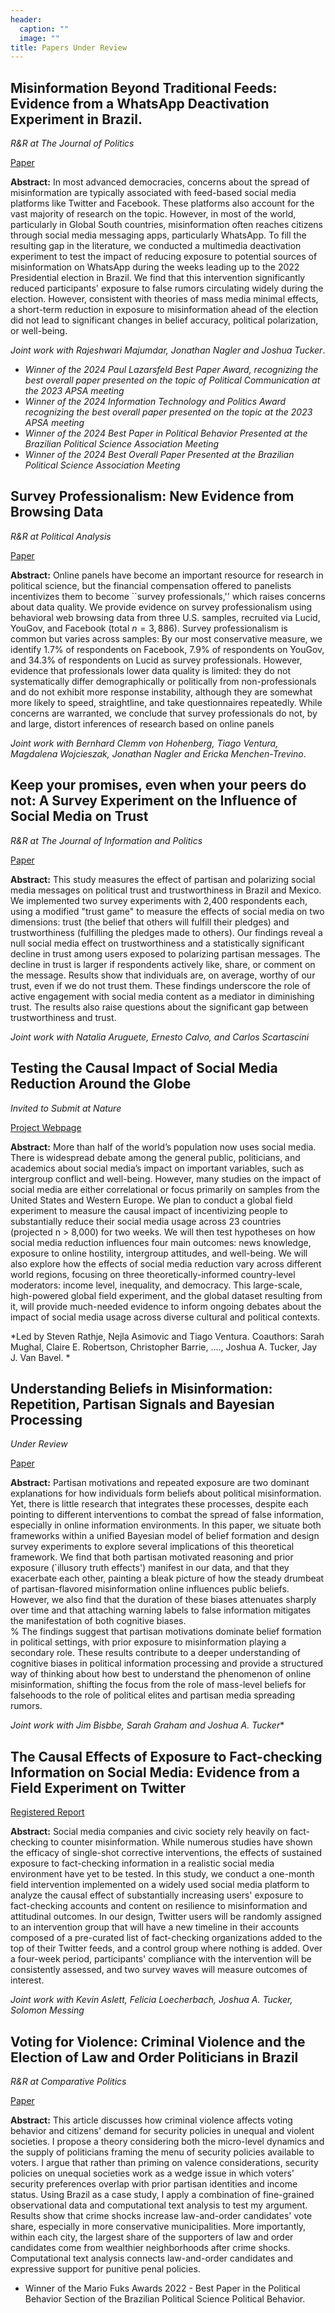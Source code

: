 ```yaml
---
header:
  caption: ""
  image: ""
title: Papers Under Review
---
```


## Misinformation Beyond Traditional Feeds: Evidence from a WhatsApp Deactivation Experiment in Brazil. 
*R&R at The Journal of Politics*

[Paper](https://papers.ssrn.com/sol3/papers.cfm?abstract_id=4457400)

**Abstract:** In most advanced democracies, concerns about the spread of misinformation are typically associated with feed-based social media platforms like Twitter and Facebook. These platforms also account for the vast majority of research on the topic. However, in most of the world, particularly in Global South countries, misinformation often reaches citizens through social media messaging apps, particularly WhatsApp. To fill the resulting gap in the literature, we conducted a multimedia deactivation experiment to test the impact of reducing exposure to potential sources of misinformation on WhatsApp during the weeks leading up to the 2022 Presidential election in Brazil. We find that this intervention significantly reduced participants' exposure to false rumors circulating widely during the election. However, consistent with theories of mass media minimal effects, a short-term reduction in exposure to misinformation ahead of the election did not lead to significant changes in belief accuracy, political polarization, or well-being.

*Joint work with Rajeshwari Majumdar, Jonathan Nagler and Joshua Tucker*.

-   *Winner of the 2024 Paul Lazarsfeld Best Paper Award, recognizing the best overall paper presented on the topic of Political Communication at the 2023 APSA meeting*
-   *Winner of the 2024 Information Technology and Politics Award recognizing the best overall paper presented on the topic at the 2023 APSA meeting*
-   *Winner of the 2024 Best Paper in Political Behavior Presented at the Brazilian Political Science Association Meeting*
-   *Winner of the 2024 Best Overall Paper Presented at the Brazilian Political Science Association Meeting*

## Survey Professionalism: New Evidence from Browsing Data

*R&R at Political Analysis*

[Paper](https://osf.io/preprints/osf/jxdc8)

**Abstract:** Online panels have become an important resource for research in political science, but the financial compensation offered to panelists incentivizes them to become \`\`survey professionals,'' which raises concerns about data quality. We provide evidence on survey professionalism using behavioral web browsing data from three U.S. samples, recruited via Lucid, YouGov, and Facebook (total $n = 3,886$). Survey professionalism is common but varies across samples: By our most conservative measure, we identify 1.7% of respondents on Facebook, 7.9% of respondents on YouGov, and 34.3% of respondents on Lucid as survey professionals. However, evidence that professionals lower data quality is limited: they do not systematically differ demographically or politically from non-professionals and do not exhibit more response instability, although they are somewhat more likely to speed, straightline, and take questionnaires repeatedly. While concerns are warranted, we conclude that survey professionals do not, by and large, distort inferences of research based on online panels

*Joint work with Bernhard Clemm von Hohenberg, Tiago Ventura, Magdalena Wojcieszak, Jonathan Nagler and Ericka Menchen-Trevino*.


## Keep your promises, even when your peers do not: A Survey Experiment on the Influence of Social Media on Trust

*R&R at The Journal of Information and Politics*

[Paper](https://www.venturatiago.com/talk/trust/trust.pdf)

**Abstract:** This study measures the effect of partisan and polarizing social media messages on political trust and trustworthiness in Brazil and Mexico. We implemented two survey experiments with 2,400 respondents each, using a modified "trust game" to measure the effects of social media on two dimensions: trust (the belief that others will fulfill their pledges) and trustworthiness (fulfilling the pledges made to others). Our findings reveal a null social media effect on trustworthiness and a statistically significant decline in trust among users exposed to polarizing partisan messages. The decline in trust is larger if respondents actively like, share, or comment on the message. Results show that individuals are, on average, worthy of our trust, even if we do not trust them. These findings underscore the role of active engagement with social media content as a mediator in diminishing trust. The results also raise questions about the significant gap between trustworthiness and trust.

*Joint work with Natalia Aruguete, Ernesto Calvo, and Carlos Scartascini*

## Testing the Causal Impact of Social Media Reduction Around the Globe

*Invited to Submit at Nature*

[Project Webpage](https://globalsocialmediastudy.com/)

**Abstract:** More than half of the world’s population now uses social media. There is widespread debate among the general public, politicians, and academics about social media’s impact on important variables, such as intergroup conflict and well-being. However, many studies on the impact of social media are either correlational or focus primarily on samples from the United States and Western Europe. We plan to conduct a global field experiment to measure the causal impact of incentivizing people to substantially reduce their social media usage across 23 countries (projected n > 8,000) for two weeks. We will then test hypotheses on how social media reduction influences four main outcomes: news knowledge, exposure to online hostility, intergroup attitudes, and well-being. We will also explore how the effects of social media reduction vary across different world regions, focusing on three theoretically-informed country-level moderators: income level, inequality, and democracy. This large-scale, high-powered global field experiment, and the global dataset resulting from it, will provide much-needed evidence to inform ongoing debates about the impact of social media usage across diverse cultural and political contexts.

*Led by Steven Rathje, Nejla Asimovic and Tiago Ventura. Coauthors: Sarah Mughal, Claire E. Robertson, Christopher Barrie, ....,  Joshua A. Tucker,  Jay J. Van Bavel. *

## Understanding Beliefs in Misinformation: Repetition, Partisan Signals and Bayesian Processing

*Under Review*

[Paper](https://www.venturatiago.com/talk/ite/ite/pdf)

**Abstract:** Partisan motivations and repeated exposure are two dominant explanations for how individuals form beliefs about political misinformation. 
Yet, there is little research that integrates these processes, despite each pointing to different interventions to combat the spread of false information, especially in online information environments. 
In this paper, we situate both frameworks within a unified Bayesian model of belief formation and design survey experiments to explore several implications of this theoretical framework. 
We find that both partisan motivated reasoning and prior exposure (`illusory truth effects') manifest in our data, and that they exacerbate each other, painting a bleak picture of how the steady drumbeat of partisan-flavored misinformation online influences public beliefs. 
However, we also find that the duration of these biases attenuates sharply over time and that attaching warning labels to false information mitigates the manifestation of both cognitive biases.  
% The findings suggest that partisan motivations dominate belief formation in political settings, with prior exposure to misinformation playing a secondary role. 
These results contribute to a deeper understanding of cognitive biases in political information processing and provide a structured way of thinking about how best to understand the phenomenon of online misinformation, shifting the focus from the role of mass-level beliefs for falsehoods to the role of political elites and partisan media spreading rumors.

*Joint work with Jim Bisbbe, Sarah Graham and Joshua A. Tucker**

## The Causal Effects of Exposure to Fact-checking Information on Social Media: Evidence from a Field Experiment on Twitter

[Registered Report](https://www.venturatiago.com/talk/fact-checking/fct_timeline.pdf)

**Abstract:** Social media companies and civic society rely heavily on fact-checking to counter misinformation. While numerous studies have shown the efficacy of single-shot corrective interventions, the effects of sustained exposure to fact-checking information in a realistic social media environment have yet to be tested. In this study, we conduct a one-month field intervention implemented on a widely used social media platform to analyze the causal effect of substantially increasing users' exposure to fact-checking accounts and content on resilience to misinformation and attitudinal outcomes. In our design, Twitter users will be randomly assigned to an intervention group that will have a new timeline in their accounts composed of a pre-curated list of fact-checking organizations added to the top of their Twitter feeds, and a control group where nothing is added. Over a four-week period, participants' compliance with the intervention will be consistently assessed, and two survey waves will measure outcomes of interest.

*Joint work with Kevin Aslett, Felicia Loecherbach, Joshua A. Tucker, Solomon Messing*

## Voting for Violence: Criminal Violence and the Election of Law and Order Politicians in Brazil

*R&R at Comparative Politics*

[Paper](https://venturatiago.com/files/ventura_voting_for_violence_jmp.pdf)

**Abstract:** This article discusses how criminal violence affects voting behavior and citizens' demand for security policies in unequal and violent societies. I propose a theory considering both the micro-level dynamics and the supply of politicians framing the menu of security policies available to voters. I argue that rather than priming on valence considerations, security policies on unequal societies work as a wedge issue in which voters' security preferences overlap with prior partisan identities and income status. Using Brazil as a case study, I apply a combination of fine-grained observational data and computational text analysis to test my argument. Results show that crime shocks increase law-and-order candidates' vote share, especially in more conservative municipalities. More importantly, within each city, the largest share of the supporters of law and order candidates come from wealthier neighborhoods after crime shocks. Computational text analysis connects law-and-order candidates and expressive support for punitive penal policies.

-   Winner of the Mario Fuks Awards 2022 - Best Paper in the Political Behavior Section of the Brazilian Political Science Political Behavior.


